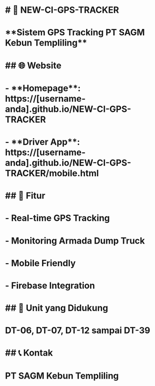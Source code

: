 # \# 🚚 NEW-CI-GPS-TRACKER

# 

# \*\*Sistem GPS Tracking PT SAGM Kebun Templiling\*\*

# 

# \## 🌐 Website

# \- \*\*Homepage\*\*: https://\[username-anda].github.io/NEW-CI-GPS-TRACKER

# \- \*\*Driver App\*\*: https://\[username-anda].github.io/NEW-CI-GPS-TRACKER/mobile.html

# 

# \## 📱 Fitur

# \- Real-time GPS Tracking

# \- Monitoring Armada Dump Truck

# \- Mobile Friendly

# \- Firebase Integration

# 

# \## 🚛 Unit yang Didukung

# DT-06, DT-07, DT-12 sampai DT-39

# 

# \## 📞 Kontak

# PT SAGM Kebun Templiling

